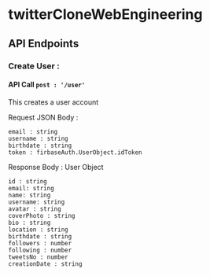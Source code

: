 # twitterCloneWebEngineering

## API Endpoints

### Create User : 
#### API Call `post : '/user'`
This creates a user account

Request JSON Body :  


    email : string       
    username : string      
    birthdate : string   
    token : firbaseAuth.UserObject.idToken
    
    
Response Body : User Object
  
    id : string   
    email: string   
    name: string   
    username: string   
    avatar : string   
    coverPhoto : string   
    bio : string    
    location : string   
    birthdate : string   
    followers : number   
    following : number   
    tweetsNo : number   
    creationDate : string   
  
  

    
		
  
